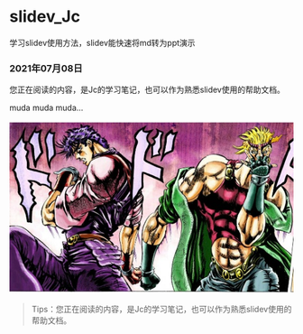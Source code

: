 # slidev_Jc
学习slidev使用方法，slidev能快速将md转为ppt演示

### 2021年07月08日

您正在阅读的内容，是Jc的学习笔记，也可以作为熟悉slidev使用的帮助文档。



muda muda muda...

![1](slidev_jc_img/1.jpeg)

> Tips：您正在阅读的内容，是Jc的学习笔记，也可以作为熟悉slidev使用的帮助文档。
